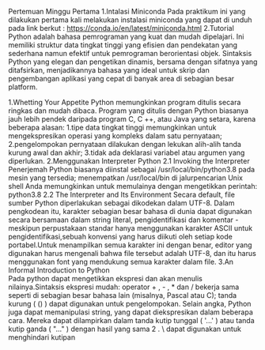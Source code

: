 Pertemuan Minggu Pertama
1.Intalasi Miniconda
Pada praktikum ini yang dilakukan pertama kali melakukan instalasi miniconda yang dapat di unduh pada link berkut : https://conda.io/en/latest/miniconda.html
2.Tutorial
	Python adalah bahasa pemrograman yang kuat dan mudah dipelajari. Ini memiliki struktur data tingkat tinggi yang efisien dan pendekatan yang sederhana namun efektif untuk pemrograman berorientasi objek. 
Sintaksis Python yang elegan dan pengetikan dinamis, bersama dengan sifatnya yang ditafsirkan, menjadikannya bahasa yang ideal untuk skrip dan pengembangan aplikasi yang cepat di banyak area di sebagian besar platform.

1.Whetting Your Appetite
Python memungkinkan program ditulis secara ringkas dan mudah dibaca. Program yang ditulis dengan Python biasanya jauh lebih pendek daripada program C, C ++, atau Java yang setara, karena beberapa alasan:
	1.tipe data tingkat tinggi memungkinkan untuk mengekspresikan operasi yang kompleks dalam satu pernyataan;
	2.pengelompokan pernyataan dilakukan dengan lekukan alih-alih tanda kurung awal dan akhir;
	3.tidak ada deklarasi variabel atau argumen yang diperlukan.
2.Menggunakan Interpreter Python 
2.1 Invoking the Interpreter
	Penerjemah Python biasanya diinstal sebagai /usr/local/bin/python3.8 pada mesin yang tersedia; menempatkan /usr/local/bin di jalurpencarian Unix shell Anda memungkinkan untuk memulainya dengan mengetikkan perintah: python3.8
2.2 The Interpreter and Its Environment
	Secara default, file sumber Python diperlakukan sebagai dikodekan dalam UTF-8. Dalam pengkodean itu, karakter sebagian besar bahasa di dunia dapat digunakan secara bersamaan dalam string literal, pengidentifikasi dan komentar - meskipun perpustakaan standar hanya menggunakan karakter ASCII untuk pengidentifikasi,sebuah konvensi yang harus diikuti oleh setiap kode portabel.Untuk menampilkan semua karakter ini dengan benar, editor yang digunakan harus mengenali bahwa file tersebut adalah UTF-8, dan itu harus menggunakan font yang mendukung semua karakter dalam file.
3.An Informal Introduction to Python	
	Pada python dapat mengetikkan ekspresi dan akan menulis nilainya.Sintaksis ekspresi mudah: operator + , - , * dan / bekerja sama seperti di sebagian besar bahasa lain (misalnya, Pascal atau C); tanda kurung ( () ) dapat digunakan untuk pengelompokan.
Selain angka, Python juga dapat memanipulasi string, yang dapat diekspresikan dalam beberapa cara. Mereka dapat dilampirkan dalam tanda kutip tunggal ( '...' ) atau tanda kutip ganda ( "..." ) dengan hasil yang sama 2 . \ dapat digunakan untuk menghindari kutipan
